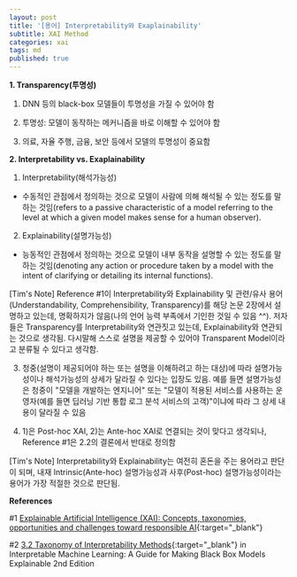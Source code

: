 ```yaml
---
layout: post
title: '[용어] Interpretability와 Exaplainability'
subtitle: XAI Method
categories: xai
tags: md
published: true
---
```

**1. Transparency(투명성)**

1) DNN 등의 black-box 모델들이 투명성을 가질 수 있어야 함

2) 투명성: 모델이 동작하는 메커니즘을 바로 이해할 수 있어야 함

3) 의료, 자율 주행, 금융, 보안 등에서 모델의 투명성이 중요함

**2. Interpretability vs. Exaplainability**

1) Interpretability(해석가능성)
- 수동적인 관점에서 정의하는 것으로 모델이 사람에 의해 해석될 수 있는 정도를 말하는 것임(refers to a passive characteristic of a model referring to the level at which a given model makes sense for a human observer).

2) Explainability(설명가능성)
- 능동적인 관점에서 정의하는 것으로 모델이 내부 동작을 설명할 수 있는 정도를 말하는 것임(denoting any action or procedure taken by a model with the intent of clarifying or detailing its internal functions).

[Tim's Note] Reference #1이 Interpretability와 Explainability 및 관련/유사 용어(Understandability, Comprehensibility, Transparency)를 해당 논문 2장에서 설명하고 있는데, 명확하지가 않음(나의 언어 능력 부족에서 기인한 것일 수 있음 ^^). 저자들은 Transparency를 Interpretability와 연관짓고 있는데, Explainability와 연관되는 것으로 생각됨. 다시말해 스스로 설명을 제공할 수 있어야 Transparent Model이라고 분류될 수 있다고 생각함.

3) 청중(설명이 제공되어야 하는 또는 설명을 이해하려고 하는 대상)에 따라 설명가능성이나 해석가능성의 상세가 달라질 수 있다는 입장도 있음. 예를 들면 설명가능성은 청중이 "모델을 개발하는 엔지니어" 또는 "모델이 적용된 서비스를 사용하는 운영자(예를 들면 딥러닝 기반 통합 로그 분석 서비스의 고객)"이냐에 따라 그 상세 내용이 달라질 수 있음

4) 1)은 Post-hoc XAI, 2)는 Ante-hoc XAI로 연결되는 것이 맞다고 생각되나, Reference #1은 2.2의 결론에서 반대로 정의함

[Tim's Note] Interpretability와 Explainability는 여전히 혼돈을 주는 용어라고 판단이 되며, 내재 Intrinsic(Ante-hoc) 설명가능성과 사후(Post-hoc) 설명가능성이라는 용어가 가장 적절한 것으로 판단됨.

**References**

#1 [Explainable Artificial Intelligence (XAI): Concepts, taxonomies, opportunities and challenges toward responsible AI](https://arxiv.org/pdf/1910.10045.pdf){:target="_blank"}
  
#2 [3.2 Taxonomy of Interpretability Methods](https://christophm.github.io/interpretable-ml-book/taxonomy-of-interpretability-methods.html){:target="_blank"} in Interpretable Machine Learning: A Guide for Making Black Box Models Explainable 2nd Edition